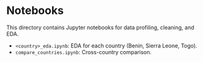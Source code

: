 # Notebooks

This directory contains Jupyter notebooks for data profiling, cleaning, and EDA.

- `<country>_eda.ipynb`: EDA for each country (Benin, Sierra Leone, Togo).
- `compare_countries.ipynb`: Cross-country comparison.
